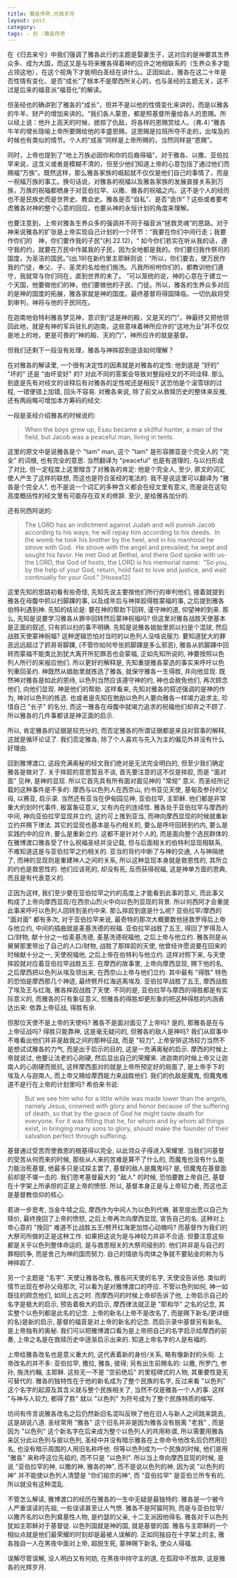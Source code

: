 ```yaml
---
title: 雅各传奇.光辉岁月
layout: post
category: 
tags: ☆ 创 :雅各传奇
---
```


在《归去来兮》中我们强调了雅各此行的主题是娶妻生子，这对应的是神要其生养众多、成为大国，而这又是与将来雅各得着神的应许之地相联系的（生养众多才能占领这地），在这个视角下才能明白圣经在讲什么。正因如此，雅各在这二十年是否性情有变化、是否“成长”了根本不是摩西所关心的，也与圣经的主题无关，这不过是后来的福音派“福音化”的解读。

但圣经也的确讲到了雅各的“成长”，但并不是以他的性情变化来讲的，而是以雅各的牛羊、财产的增加来讲的。“我们各人蒙恩，都是照基督所量给各人的恩赐。所以经上说：他升上高天的时候，掳掠了仇敌，将各样的恩赐赏给人。（弗.4）”雅各牛羊的增长隐喻上帝所要赐给他的丰盛恩赐，这恩赐是拉班所夺不走的，出埃及的时候也有类似的情节。个人的“成圣”同样是上帝所赐的，当然同样是“恩赐”。

同时，上帝也提到了“地上万族必因你和你的后裔得福”，对于雅各、以撒、亚伯拉罕来说，这含义或者是模糊不清的，但至少他们知道上帝的心意包括了通过他们而赐福“万族”。既然这样，那么雅各家族的崛起就不仅仅是他们自己的事情了，而是一祝福万族的事工。换句话说，对雅各的祝福以及雅各家族的发展直接关系到万族，万族的祝福都栖身于对亚伯拉罕、以撒、雅各的祝福之内。这不是个人的经历也不是民族史而是世界史、教会史。雅各是否“自私”、是否“诡诈”？这些或者要考虑雅各对神的整个心意的回应，也要从神的永恒计划的角度来理解。

也要注意到，上帝对雅各生养众多的强调并不同于福音派“拯救灵魂”的思路。对于神来说雅各的扩张是上帝实现自己计划的一个环节：“我要在你们中间行走；我要作你们的　神，你们要作我的子民”(利.22.12)，“ 如今你们若实在听从我的话，遵守我的约，就要在万民中作属我的子民，因为全地都是我的。你们要归我作祭司的国度，为圣洁的国民。”(出.19)在新约里主耶稣则说：“所以，你们要去，使万民作我的门徒，奉父、子、圣灵的名给他们施洗。凡我所吩咐你们的，都教训他们遵守，我就常与你们同在，直到世界的末了。 ”可以笼统的说，神的心意在于建立一个天国，他要做他们的神，他们要做他的子民、门徒。所以，雅各的生养众多对应的是神的国度的拓展，雅各家就是神的国度。最终基督将得国降临，一切仇敌将受到审判，神将与他的子民同在。

在迦南地伯特利雅各梦见神，意识到“这是神的殿，又是天的门”，神最终又把他领回此地，就是有神的军兵驻扎的迦南，这些意味着神所应许的“这地为业”并不仅仅是地上的地，更是可畏的“神的殿、天的门”，神所应许的就是基督。

但我们还剩下一段没有处理，雅各与神摔跤到底该如何理解？

在对雅各的解读里, 一个很有决定性的因素就是对雅各的定性: 他到底是 "好的"  "坏的" 还是 "由坏变好" 的? 对此不同的答案会导致对整段经文的不同诠释. 那么到底是先有对经文的诠释后有对雅各的定性呢还是相反? 这恐怕是个滚雪球的过程, 一错便错上加错, 回头不容易. 对雅各来说, 除了前文从救赎历史的整体来反推, 还有两段略可增加本方筹码的经文:

一段是圣经介绍雅各的时候说的:

> When the boys grew up, Esau became a skillful hunter, a man of the field, but Jacob was a peaceful man, living in tents.

这里的原文中是说雅各是个 "tam" man, 这个 "tam" 是形容挪亚是个完全人的 "完全" 的词根, 也有完全的意思. 当然翻译为 "peaceful" 也是有道理的, 与以扫形成了对比. 但一定程度上这里暗含了对雅各的肯定: 他是个完全人, 至少, 原文的词汇使人产生了这样的联想, 而这也是符合圣经的笔法的. 我不是说这里可以翻译为 "雅各是个完全人", 也不是说一个词汇的多种含义都会在经文里有意义, 而是说在这句高度概括性的经文里有可能存在双关的修辞. 至少, 是给雅各加分的.

还有何西阿说的:

> ​​​​​​​​The LORD has an indictment against Judah ​​​​​​​and will punish Jacob according to his ways; ​​​​​​​he will repay him according to his deeds. ​​​ ​​​​​​​​In the womb he took his brother by the heel, ​​​​​​​and in his manhood he strove with God. ​​​ ​​​​​​​​He strove with the angel and prevailed; ​​​​​​​he wept and sought his favor. ​​​​​​​He met God at Bethel, ​​​​​​​and there God spoke with us- ​​​ ​​​​​​​​the LORD, the God of hosts, ​​​​​​​the LORD is his memorial name: ​​​ ​​​​​​​​“So you, by the help of your God, return, ​​​​​​​hold fast to love and justice, ​​​​​​​and wait continually for your God.” ​[Hosea12]

这里先知的思路初看有些奇怪, 先知先说主要按他们所行的审判他们, 接着就提到雅各在母腹中抓以扫脚踝的事, 以及成年后与神摔跤得胜蒙福的事, 之后提到雅各伯特利遇到神. 先知的结论是: 要在神的帮助下回转, 谨守神的道, 仰望神的到来. 那么, 先知是说要学习雅各从罪中回转然后蒙神祝福吗? 但这里对雅各战胜天使基本是正面的叙述, 只有抓以扫的事不明确. 先知是说雅各娘胎里抓以扫是个混球, 然后战胜天使蒙神祝福? 这种逻辑恐怕对当时的以色列人没啥说服力. 要知道犹大的罪恶远远超过了抓哥哥脚踝, (不管你如何夸张抓脚踝是多么邪恶), 雅各从抓脚踝中回转而蒙福不能类比到犹大离开所犯罪恶也会蒙福, 正如先知所说的, 神要按照以色列人所行的来报应他们. 所以更好的解释是, 先知重提雅各蒙选的事实来呼吁以色列重回圣约. 神既然从娘胎里就拣选了雅各, 就保守雅各一生得胜, 并向他显现. 既然神对雅各是如此的恩待, 以色列当然应该遵守神的约, 神也会赦免他们, 再次顾念他们, 向他们显现. 神是他们的帮助. 这样看来, 先知对雅各的叙述强调的是神的作为, 神对以色列的拣选. 也或者是先知在勉励以色列人要向雅各一样竭力追求主, 珍惜自己 "长子" 的名分, 而这一雅各在母腹中就竭力追求的祝福他们却弃之不顾了. 所以雅各的几件事都该是神正面的启示.

所以, 肯定雅各的证据是较充分的, 而否定雅各的所谓证据都是来自对叙事的解释, 这就是循环论证了. 我们否定雅各, 除了个人喜欢与先入为主的偏见外并没有什么好理由.

回到雅博渡口, 这段充满奥秘的经文我们绝对是无法完全明白的, 但至少我们确定雅各是做对了. 关于摔跤的意思暂且不谈, 首先要注意的这不仅是摔跤, 而是 "面对面" 见神, 是神的显现. 所以它首先具有所有面对面见神的 "常规" 意义. 而圣经所记载的这种事件是不多的: 摩西与以色列人在西奈山, 约书亚见天使, 基甸及参孙的父母, 以赛亚, 启示录. 当然还有亚当在伊甸园见神, 亚伯拉罕, 主耶稣. 他们都是非常重大的划时代事件, 极富象征意义, 又有内在的连续性. 雅各处于亚伯拉罕与摩西的中间, 神向亚伯拉罕显现并立约, 这约可上推到亚当, 而神向摩西显现的时候就重新立约并赐下律法. 其它的显现也基本是与约相关的, 要么是呼吁回转到约内, 要么是实践约中的应许, 要么是重新立约. 这都不是针对个人的, 而是面向整个选民群体的. 在雅博渡口雅各受了什么祝福圣经并没记载, 但与后面相关的伯特利显现相联系, 不难知道这是与亚伯拉罕之约相关的. 亚当的背约中断了与神的交通, 人与神隔绝了, 而神的显现则是重建神人之间的关系, 所以这种显现本身就是救恩性的, 其所立的约也是救恩性的. 他们应该死的, 却没有死, 反而获得祝福, 这是神单方面的恩典, 而且是有代表意义的.

正因为这样, 我们至少要在亚伯拉罕之约的高度上才能看到此事的意义, 而此事又构成了上帝向摩西显现/在西奈山烈火中向以色列显现的背景. 所以何西阿才会重提此事来呼吁以色列人回转到圣约中来. 那么摔跤到底是什么呢? 亚伯拉罕/摩西的 "面对面" 都有多次, 对于亚伯拉罕来说, 最奇特的那次大概要数他拯救罗得后上帝与他立约, 中间的插曲就是麦基洗德的祝福. 亚伯拉罕战胜了五王, 得回了罗得及人口/财物, 献十分之一给麦基洗德, 麦基洗德祝福他, 之后上帝与他立约. 雅各则是从舅舅那里带出了自己的人口/财物, 战胜了那摔跤的天使, 他曾经许愿说要在回来的时候献十分之一, 天使祝福他, 之后上帝在伯特利与他立约. 这样对照下来, 与天使摔跤就对应着亚伯拉罕战胜五王. 在摩西的故事里, 上帝向摩西显现, 赐下他的名, 之后摩西把以色列从埃及领出来, 在西奈山上帝与他们立约. 其中最有 "得胜" 特色的恐怕是摩西那几个神迹, 最终劈开红海逃离埃及. 亚伯拉罕战胜了五王, 摩西战胜了埃及王与红海, 雅各摔跤战胜了天使. 不同的是, 亚伯拉罕与摩西的得胜都是有实际意义的, 而雅各的只有象征意义, 但雅各的得胜却更形象的把这种得胜的内涵表达出来: 依靠上帝征战, 得胜有余.

但那位天使不是上帝的天使吗? 雅各不是面对面见了上帝吗? 是的, 那雅各是在与上帝征战吗? 得胜只能靠神, 这是毫无疑问的, 但雅各的敌人是神吗? 我们从叙事中不难看出他们并非是敌我之间的那种征战, 而是 "较力", 上帝安排这场较力当然不是想试试雅各的力气, 而是出于启示的目的, 这是一充满奥秘的启示. 摩西的时候上帝就说过, 他要让法老的心刚硬, 然后显出自己的荣耀来. 进迦南的时候上帝又让迦南人的心刚硬而抵抗, 这样摩西面对的就是上帝所预定好的局面了, 是上帝手下的埃及人与迦南人, 而上帝又赐给摩西能力来战胜他们. 我们的仇敌是魔鬼, 但魔鬼难道不是行在上帝的计划里吗? 希伯来书说:

> But we see him who for a little while was made lower than the angels, namely Jesus, crowned with glory and honor because of the suffering of death, so that by the grace of God he might taste death for everyone. For it was fitting that he, for whom and by whom all things exist, in bringing many sons to glory, should make the founder of their salvation perfect through suffering.

基督通过受苦而使救恩的根基得以完全, 以此领众子得进入荣耀里. 当我们问基督的受苦从何而来的时候, 那些从人来的苦难是算不了什么的, 而魔鬼也没有什么能力能治死基督, 他最多只是试探主罢了, 基督的敌人是魔鬼吗? 是, 但魔鬼在基督面前却是不堪一击的. 我们思考基督最大的 "敌人" 的时候, 恐怕要数上帝自己, 基督在十字架上所承担的正是上帝的愤怒. 所以, 基督本身正是与上帝较力者, 而这也正是基督教信仰的核心.

若进一步思考, 当金牛犊之后, 摩西作为中间人为以色列代祷, 甚至提出愿以自己为赎价, 最终挽回了上帝的愤怒, 之后上帝再次向摩西显现, 宣告自己的名. 这种对上帝心意的 "挽回" 难道不比战胜五王/劈开红海更加惊心动魄吗? 而基督作为我们的大祭司所做的正是这种工作. 如果把这说为是与神较力并非不合适. 但要注意这些都是关乎以色列整体命运的, 是与救恩相关的大祭司级别的. 他们并非是与自己的罪相抗争, 而是舍己为神的国而努力. 自己的情欲与肉体之争就不要贴金的称为与神摔跤了.

另一个主题是 "名字". 天使让雅各改名, 雅各问天使的名字, 天使没告诉他. 类似的情节出现在参孙父母那次, 可以看为是对雅博渡口的呼应. 不管以色列如何, 神一如既往的顾念他们, 如同上古之时. 而摩西问的时候上帝却告诉了他, 上帝启示自己的名字是极大的启示, 预告着极大的启示, 摩西律法就正是 "耶和华" 之名的记念, 其实整个以色列都是此名的记念. 上帝的新名(上帝不是改名了, 而是赐下新名/更详细的名)是新的启示, 基督的福音是对上帝的新名的记念. 而启示录中基督另有新名, 是上帝独有的奥秘. 我们可以把雅博渡口看为是上帝把自己的名字启示给摩西的前奏, 上帝之名是在救赎历史中逐渐启示出来的. 知道上帝名字的人是有福的.

上帝给雅各改名也是意义重大的, 这代表着新的身份/关系, 略有像新封的头衔. 上帝改名的并不多: 亚伯拉罕, 撒拉, 雅各, 彼得; 另有出生前赐名的: 以撒, 所罗门, 参孙, 施洗约翰, 主耶稣. 这些无一不是 "空前绝后" 的里程碑式的人物, 其重要性是无可替代的. 雅各的独特性在于他的新名成为了整个民族的名字, 反过来看 "以色列" 这个名字的起源及其含义就与整个民族相关了, 当然不仅是雅各一个人的事. 这样 "与神与人较力, 都得了胜" 就以 "以色列" 为符号成为了整个民族特质的缩写.

坊间有传言说雅各改名之后仍然新旧名混叫反映了他在旧人与新人之间跳来跳去, 这是胡说八道. 圣经常用 "雅各" 这个旧名并非是因为雅各没有脱离 "老我" , 而是因为 "以色列" 这个新名字在后来成为整个以色列人的共用称谓, 所以需要用雅各来区分此以色列与彼以色列, 圣经中并没有暗示雅各在上帝命令他改名后仍然用旧名, 也没有暗示周围的人用旧名称呼他. 但等以色列成为一个民族的时候, 他们是用 "雅各" 来称呼这位先祖的, 而不只是 "以色列". 所以当上帝向摩西显现的时候, 是说 "亚伯拉罕的神, 以撒的神, 雅各的神", 而不是说以色列的神, 因为说 "以色列的神" 并不能使以色列人清楚是 "你们祖宗的神", 而 "亚伯拉罕" 是亚伯兰所专有的, 所以就没有这种混乱.

不管怎么解读, 雅博渡口的经历在雅各的一生中无疑是最独特的. 雅各是一个被今人严重误读的先祖, 一些误读甚至让人气愤. 雅各不是阿猫阿狗, 而是与亚伯拉罕/以撒齐名的以色列奠基性人物, 是约瑟的父亲, 十二支派因他得名. 雅各对于以色列犹如主耶稣对于基督徒. 以色列国就是神的国, 就是基督的国. 雅各与主耶稣的一个相似点就是他们最荣耀的时刻却是最被人误解的. 正如同独自在十字架上的主, 雅各独自一人在黑夜中面对上帝, 超脱生死, 蒙神赐下新名, 使众人得福.

误解尽管误解, 没人明白又有何妨, 在黑夜中持守主的道, 在孤寂中不放弃, 这是雅各的光辉岁月.
